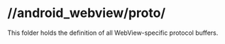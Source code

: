 # //android\_webview/proto/

This folder holds the definition of all WebView-specific protocol buffers.
